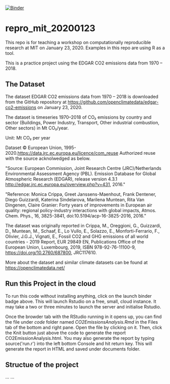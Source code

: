 [![Binder](https://mybinder.org/badge_logo.svg)](https://mybinder.org/v2/gh/YeLibrarian/repro_mit_20200123/master?urlpath=rstudio)

# repro_mit_20200123
This repo is for teaching a workshop on computationally reproducible research at MIT on January 23, 2020. Examples in this repo are using R as a tool. 


This is a practice project using the EDGAR CO2 emissions data from 1970 – 2018. 



## The Dataset
The dataset EDGAR CO2 emissions data from 1970 – 2018 is downloaded from the GitHub repository at <https://github.com/openclimatedata/edgar-co2-emissions> on January 23, 2020. 

The dataset is timeseries 1970–2018 of CO₂ emissions by country and sector (Buildings, Power Industry, Transport, Other industrial combustion, Other sectors) in Mt CO₂/year.

Unit: Mt CO₂ per year

Dataset © European Union, 1995-2020.<https://data.jrc.ec.europa.eu/licence/com_reuse> Authorized reuse with the source acknolwedged as below. 

"Source: European Commission, Joint Research Centre (JRC)/Netherlands Environmental Assessment Agency (PBL). Emission Database for Global Atmospheric Research (EDGAR), release version 4.3.1 http://edgar.jrc.ec.europa.eu/overview.php?v=431, 2016."

"Reference: Monica Crippa, Greet Janssens-Maenhout, Frank Dentener, Diego Guizzardi, Katerina Sindelarova, Marilena Muntean, Rita Van Dingenen, Claire Granier: Forty years of improvements in European air quality: regional policy-industry interactions with global impacts, Atmos. Chem. Phys., 16, 3825-3841, doi:10.5194/acp-16-3825-2016, 2016."

The dataset was originally reported in Crippa, M., Oreggioni, G., Guizzardi, D., Muntean, M., Schaaf, E., Lo Vullo, E., Solazzo, E., Monforti-Ferrario, F., Olivier, J.G.J., Vignati, E., Fossil CO2 and GHG emissions of all world countries - 2019 Report, EUR 29849 EN, Publications Office of the European Union, Luxembourg, 2019, ISBN 978-92-76-11100-9, <https://doi.org/10.2760/687800>, JRC117610.

More about the dataset and similar climate datasets can be found at <https://openclimatedata.net/>

## Run this Project in the cloud
To run this code without installing anything, click on the launch binder badge above. This will launch Rstudio on a free, small, cloud instance. It may take a two or three minutes to launch the server and initialise Rstudio. 

Once the browder tab with the RStudio running in it opens up, you can find the file under *code* folder named *CO2EmissionsAnalysis.Rmd* in the Files tab of the bottom and right pane. Open the file by clicking on it. Then, click the Knit button just above the code to generate the report CO2EmissionAnalysis.html. You may also generate the report by typing source('run.r') into the left bottom Console and hit return key. This will generate the report in HTML and saved under documents folder. 



## Structue of the project
... ...



